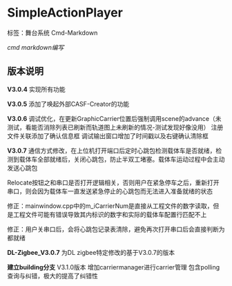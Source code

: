 # SimpleActionPlayer
标签：舞台系统 Cmd-Markdown

*cmd markdown编写*



## 版本说明

**V3.0.4**
实现所有功能

**V3.0.5**
添加了唤起外部CASF-Creator的功能

**V3.0.6**
调试优化，在更新GraphicCarrier位置后强制调用scene的advance（未测试，看能否消除列表已刷新而轨道图上未刷新的情况-测试发现好像没用）
注册文件关联添加了确认信息框
调试输出窗口增加了时间戳以及右键确认清除框

**V3.0.7**
通信方式修改，在上位机打开端口后定时心跳包检测载体车是否就绪，检测到载体车全部就绪后，关闭心跳包，防止半双工堵塞。载体车运动过程中会主动发送心跳包

Relocate按钮之和串口是否打开逻辑相关，否则用户在紧急停车之后，重新打开串口，则会因为载体车一直发送紧急停止的心跳包而无法进入准备就绪的状态

修正：mainwindow.cpp中的m_iCarrierNum是直接从工程文件的数字读取，但是工程文件可能有错误导致其内标识的数字和实际的载体车配置行匹配不上

修正：用户关串口后，会将心跳包记录表清除，避免再次打开串口后会直接判断为都就绪

**DL-Zigbee_V3.0.7**
为DL zigbee特定修改的基于V3.0.7的版本

**建立building分支**
V3.1.0版本
增加carriermanager进行carrier管理
包含polling查询与纠错，极大的提高了纠错性
